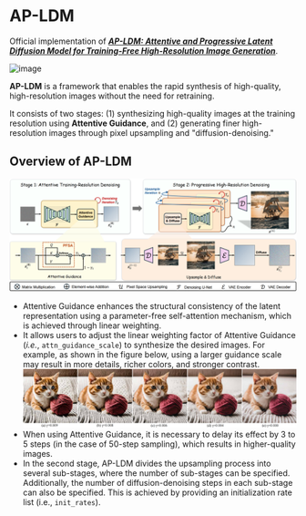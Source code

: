 # AP-LDM
Official implementation of [***AP-LDM: Attentive and Progressive Latent Diffusion Model for Training-Free High-Resolution Image Generation***](https://arxiv.org/abs/2410.06055v1).

![image](fig/teaser.png) 

**AP-LDM** is a framework that enables the rapid synthesis of high-quality, high-resolution images without the need for retraining.

It consists of two stages: (1) synthesizing high-quality images at the training resolution using **Attentive Guidance**, and (2) generating finer high-resolution images through pixel upsampling and "diffusion-denoising."

## Overview of AP-LDM
![image](fig/AP-LDM.png) 
* Attentive Guidance enhances the structural consistency of the latent representation using a parameter-free self-attention mechanism, which is achieved through linear weighting.
* It allows users to adjust the linear weighting factor of Attentive Guidance (_i.e._, `attn_guidance_scale`) to synthesize the desired images. For example, as shown in the figure below, using a larger guidance scale may result in more details, richer colors, and stronger contrast.
![image](fig/ablation_guidance_scale.png)
* When using Attentive Guidance, it is necessary to delay its effect by 3 to 5 steps (in the case of 50-step sampling), which results in higher-quality images.
* In the second stage, AP-LDM divides the upsampling process into several sub-stages, where the number of sub-stages can be specified. Additionally, the number of diffusion-denoising steps in each sub-stage can also be specified. This is achieved by providing an initialization rate list (i.e., `init_rates`).

